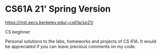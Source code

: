 # CS61A 21' Spring Version

https://inst.eecs.berkeley.edu/~cs61a/sp21/

CS beginner

Personal solutions to the labs, homeworks and projects of CS 61A.
It would be appreciated if you can leave precious comments on my code.
